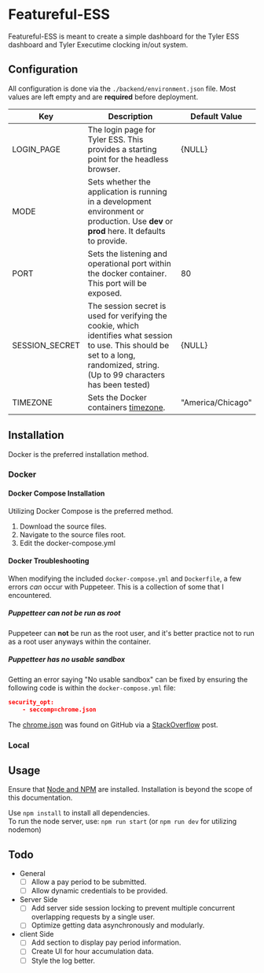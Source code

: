 # Featureful-ESS

Featureful-ESS is meant to create a simple dashboard for the Tyler ESS dashboard and Tyler Executime clocking in/out system.

## Configuration

All configuration is done via the ```./backend/environment.json``` file.
Most values are left empty and are **required** before deployment.

| Key | Description | Default Value |
| --- | --- | --- |
| LOGIN_PAGE | The login page for Tyler ESS. This provides a starting point for the headless browser. | {NULL} |
| MODE | Sets whether the application is running in a development environment or production. Use **dev** or **prod** here. It defaults to provide. |  |
| PORT | Sets the listening and operational port within the docker container. This port will be exposed. | 80 |
| SESSION_SECRET | The session secret is used for verifying the cookie, which identifies what session to use. This should be set to a long, randomized, string. (Up to 99 characters has been tested) | {NULL} |
| TIMEZONE | Sets the Docker containers [timezone](https://en.wikipedia.org/wiki/List_of_tz_database_time_zones#List). | "America/Chicago" |

## Installation

Docker is the preferred installation method.

### Docker

#### Docker Compose Installation

Utilizing Docker Compose is the preferred method.

1. Download the source files.
2. Navigate to the source files root.
3. Edit the docker-compose.yml

#### Docker Troubleshooting

When modifying the included ```docker-compose.yml``` and ```Dockerfile```, a few errors *can* occur with Puppeteer. This is a collection of some that I encountered.

##### Puppetteer can not be run as root

Puppeteer can **not** be run as the root user, and it's better practice not to run as a root user anyways within the container.

##### Puppetteer has no usable sandbox

Getting an error saying "No usable sandbox" can be fixed by ensuring the following code is within the ```docker-compose.yml``` file:

```json
security_opt: 
    - seccomp=chrome.json
```

The [chrome.json](https://github.com/jessfraz/dotfiles/blob/master/etc/docker/seccomp/chrome.json) was found on GitHub via a [StackOverflow](https://stackoverflow.com/questions/62345581/node-js-puppeteer-on-docker-no-usable-sandbox) post.

### Local

## Usage

Ensure that [Node and NPM](https://docs.npmjs.com/downloading-and-installing-node-js-and-npm) are installed. Installation is beyond the scope of this documentation.

Use ```npm install``` to install all dependencies.  
To run the node server, use: ```npm run start``` (or ```npm run dev``` for utilizing nodemon)

## Todo

- General
    - [ ] Allow a pay period to be submitted.
    - [ ] Allow dynamic credentials to be provided.
- Server Side
    - [ ] Add server side session locking to prevent multiple concurrent overlapping requests by a single user.
    - [ ] Optimize getting data asynchronously and modularly.
- client Side
    - [ ] Add section to display pay period information.
    - [ ] Create UI for hour accumulation data.
    - [ ] Style the log better.